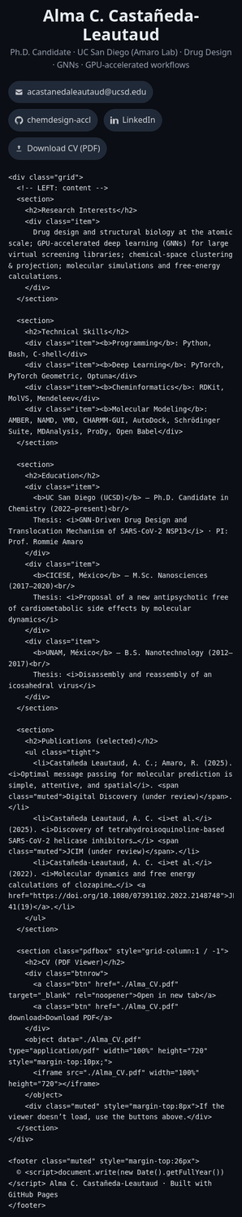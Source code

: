 <!doctype html>
<html lang="en">
<head>
  <meta charset="utf-8" />
  <title>Alma C. Castañeda-Leautaud – CV</title>
  <meta name="viewport" content="width=device-width, initial-scale=1" />
  <meta name="description" content="CV and research portfolio of Alma C. Castañeda-Leautaud (UCSD, Amaro Lab)." />
  <link rel="icon" href="data:," />
  <style>
    :root{
      --bg:#0b0e14; --card:#121826; --muted:#98a2b3;
      --ink:#e6edf3; --brand:#60a5fa; --accent:#34d399; --chip:#1f2937;
    }
    *{box-sizing:border-box}
    html,body{margin:0;height:100%;background:var(--bg);color:var(--ink);font:16px/1.6 system-ui, -apple-system, Segoe UI, Roboto, Helvetica, Arial, sans-serif}
    a{color:var(--brand);text-decoration:none}
    a:hover{text-decoration:underline}
    .wrap{max-width:980px;margin:0 auto;padding:28px 16px 64px}
    header{display:flex;flex-wrap:wrap;align-items:flex-end;gap:18px;margin-bottom:24px}
    .title{flex:1 1 520px}
    h1{font-size:2rem;line-height:1.15;margin:0}
    .subtitle{color:var(--muted);margin-top:4px}
    .links{display:flex;flex-wrap:wrap;gap:12px}
    .chip{display:inline-flex;align-items:center;gap:8px;padding:8px 12px;border-radius:999px;background:var(--chip);color:#d4d4d8;border:1px solid #2a3142}
    .chip svg{width:16px;height:16px;opacity:.9}
    .grid{display:grid;grid-template-columns:1.15fr .85fr;gap:20px}
    @media (max-width:980px){.grid{grid-template-columns:1fr}}
    section{background:var(--card);border:1px solid #202a3a;border-radius:14px;padding:18px 16px 14px}
    section h2{margin:0 0 10px;font-size:1.05rem;letter-spacing:.3px;color:#dbeafe}
    .item{margin:10px 0 8px}
    .item b{color:#fff}
    ul.tight{margin:6px 0 0 1.1em;padding:0}
    ul.tight li{margin:2px 0}
    .pdfbox{margin-top:18px;border-radius:12px;overflow:hidden;border:1px solid #202a3a}
    .btnrow{display:flex;flex-wrap:wrap;gap:10px;margin-top:10px}
    .btn{display:inline-flex;align-items:center;gap:8px;background:#1e293b;border:1px solid #2a3142;color:#e5e7eb;border-radius:10px;padding:8px 12px;text-decoration:none}
    .btn:hover{background:#233044}
    .muted{color:var(--muted)}
  </style>
</head>
<body>
  <div class="wrap">
    <header>
      <div class="title">
        <h1>Alma C. Castañeda-Leautaud</h1>
        <div class="subtitle">Ph.D. Candidate · UC San Diego (Amaro Lab) · Drug Design · GNNs · GPU-accelerated workflows</div>
      </div>
      <nav class="links">
        <a class="chip" href="mailto:acastanedaleautaud@ucsd.edu" aria-label="Email">
          <!-- mail icon -->
          <svg viewBox="0 0 24 24" fill="currentColor"><path d="M20 4H4a2 2 0 0 0-2 2v.4l10 6.25L22 6.4V6a2 2 0 0 0-2-2Zm2 5.2-10 6.25L2 9.2V18a2 2 0 0 0 2 2h16a2 2 0 0 0 2-2Z"/></svg>
          acastanedaleautaud@ucsd.edu
        </a>
        <a class="chip" href="https://github.com/chemdesign-accl" target="_blank" rel="noopener">
          <!-- github icon -->
          <svg viewBox="0 0 24 24" fill="currentColor"><path d="M12 .5a12 12 0 0 0-3.79 23.4c.6.11.82-.26.82-.57v-2.01c-3.34.73-4.04-1.61-4.04-1.61-.55-1.41-1.34-1.78-1.34-1.78-1.09-.75.08-.73.08-.73 1.2.08 1.84 1.23 1.84 1.23 1.07 1.83 2.81 1.3 3.5.99.11-.78.42-1.3.76-1.6-2.66-.3-5.47-1.33-5.47-5.92 0-1.31.47-2.38 1.24-3.22-.12-.3-.54-1.52.12-3.16 0 0 1.01-.32 3.3 1.23a11.4 11.4 0 0 1 6 0c2.28-1.55 3.29-1.23 3.29-1.23.66 1.64.24 2.86.12 3.16.78.84 1.24 1.9 1.24 3.22 0 4.6-2.81 5.61-5.49 5.91.43.37.81 1.1.81 2.22v3.29c0 .32.21.69.83.57A12 12 0 0 0 12 .5Z"/></svg>
          chemdesign-accl
        </a>
        <a class="chip" href="https://www.linkedin.com/in/alma-c-castañeda-leautaud-8556021a9" target="_blank" rel="noopener">
          <!-- link icon -->
          <svg viewBox="0 0 24 24" fill="currentColor"><path d="M4.98 3.5C4.98 4.88 3.86 6 2.5 6S0 4.88 0 3.5 1.12 1 2.5 1s2.48 1.12 2.48 2.5zM0 8h5v15H0V8zm7.5 0h4.8v2.05h.07c.67-1.27 2.3-2.6 4.73-2.6C21.4 7.45 24 9.5 24 13.72V23H19v-8.1c0-1.93-.03-4.41-2.69-4.41-2.69 0-3.1 2.1-3.1 4.27V23H7.5V8z"/></svg>
          LinkedIn
        </a>
        <a class="chip" href="./Alma_CV.pdf" target="_blank" rel="noopener">
          <!-- download icon -->
          <svg viewBox="0 0 24 24" fill="currentColor"><path d="M5 20h14v-2H5v2Zm7-18-5 5h3v6h4V7h3l-5-5Z"/></svg>
          Download CV (PDF)
        </a>
      </nav>
    </header>

    <div class="grid">
      <!-- LEFT: content -->
      <section>
        <h2>Research Interests</h2>
        <div class="item">
          Drug design and structural biology at the atomic scale; GPU-accelerated deep learning (GNNs) for large virtual screening libraries; chemical-space clustering & projection; molecular simulations and free-energy calculations.
        </div>
      </section>

      <section>
        <h2>Technical Skills</h2>
        <div class="item"><b>Programming</b>: Python, Bash, C-shell</div>
        <div class="item"><b>Deep Learning</b>: PyTorch, PyTorch Geometric, Optuna</div>
        <div class="item"><b>Cheminformatics</b>: RDKit, MolVS, Mendeleev</div>
        <div class="item"><b>Molecular Modeling</b>: AMBER, NAMD, VMD, CHARMM-GUI, AutoDock, Schrödinger Suite, MDAnalysis, ProDy, Open Babel</div>
      </section>

      <section>
        <h2>Education</h2>
        <div class="item">
          <b>UC San Diego (UCSD)</b> — Ph.D. Candidate in Chemistry (2022–present)<br/>
          Thesis: <i>GNN-Driven Drug Design and Translocation Mechanism of SARS-CoV-2 NSP13</i> · PI: Prof. Rommie Amaro
        </div>
        <div class="item">
          <b>CICESE, México</b> — M.Sc. Nanosciences (2017–2020)<br/>
          Thesis: <i>Proposal of a new antipsychotic free of cardiometabolic side effects by molecular dynamics</i>
        </div>
        <div class="item">
          <b>UNAM, México</b> — B.S. Nanotechnology (2012–2017)<br/>
          Thesis: <i>Disassembly and reassembly of an icosahedral virus</i>
        </div>
      </section>

      <section>
        <h2>Publications (selected)</h2>
        <ul class="tight">
          <li>Castañeda Leautaud, A. C.; Amaro, R. (2025). <i>Optimal message passing for molecular prediction is simple, attentive, and spatial</i>. <span class="muted">Digital Discovery (under review)</span>.</li>
          <li>Castañeda Leautaud, A. C. <i>et al.</i> (2025). <i>Discovery of tetrahydroisoquinoline-based SARS-CoV-2 helicase inhibitors…</i> <span class="muted">JCIM (under review)</span>.</li>
          <li>Castañeda-Leautaud, A. C. <i>et al.</i> (2022). <i>Molecular dynamics and free energy calculations of clozapine…</i> <a href="https://doi.org/10.1080/07391102.2022.2148748">JBSD 41(19)</a>.</li>
        </ul>
      </section>

      <section class="pdfbox" style="grid-column:1 / -1">
        <h2>CV (PDF Viewer)</h2>
        <div class="btnrow">
          <a class="btn" href="./Alma_CV.pdf" target="_blank" rel="noopener">Open in new tab</a>
          <a class="btn" href="./Alma_CV.pdf" download>Download PDF</a>
        </div>
        <object data="./Alma_CV.pdf" type="application/pdf" width="100%" height="720" style="margin-top:10px;">
          <iframe src="./Alma_CV.pdf" width="100%" height="720"></iframe>
        </object>
        <div class="muted" style="margin-top:8px">If the viewer doesn’t load, use the buttons above.</div>
      </section>
    </div>

    <footer class="muted" style="margin-top:26px">
      © <script>document.write(new Date().getFullYear())</script> Alma C. Castañeda-Leautaud · Built with GitHub Pages
    </footer>
  </div>
</body>
</html>
